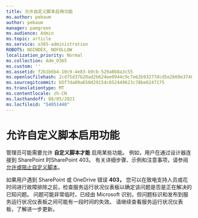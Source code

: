 ```yaml
---
title: 允许自定义脚本启用功能
ms.author: pebaum
author: pebaum
manager: pamgreen
ms.audience: Admin
ms.topic: article
ms.service: o365-administration
ROBOTS: NOINDEX, NOFOLLOW
localization_priority: Normal
ms.collection: Adm_O365
ms.custom: ''
ms.assetid: f2b1b6b4-10c9-4e83-b9cb-529a0b8a3c55
ms.openlocfilehash: 2cd75d37b20ad2b624ee9944c9c7e62b93277dcd5e2669e3748647636d99e1b0
ms.sourcegitcommit: b5f7da89a650d2915dc652449623c78be6247175
ms.translationtype: MT
ms.contentlocale: zh-CN
ms.lasthandoff: 08/05/2021
ms.locfileid: "54051440"
---
```

# <a name="allow-custom-script-to-enable-features"></a>允许自定义脚本启用功能

管理员可能需要允许 **自定义脚本才能** 启用某些功能。 例如，用户在通过设计器连接到 SharePoint 时SharePoint 403。 有关详细步骤、示例和注意事项，请参阅 [允许或阻止自定义脚本](https://docs.microsoft.com/sharepoint/allow-or-prevent-custom-script)。

如果用户遇到 SharePoint 或 OneDrive 错误 **403，** 您可以在致电支持人员或花时间进行故障排除之前，[](https://admin.microsoft.com/AdminPortal/Home#/servicehealth)检查服务运行状况仪表板以确定该问题是否是正在解决的已知问题。 问题可能非常临时，已经由 Microsoft 识别，但问题标识和发布到服务运行状况仪表板之间可能有一段时间的失效。 请继续查看服务运行状况仪表板，了解进一步更新。

